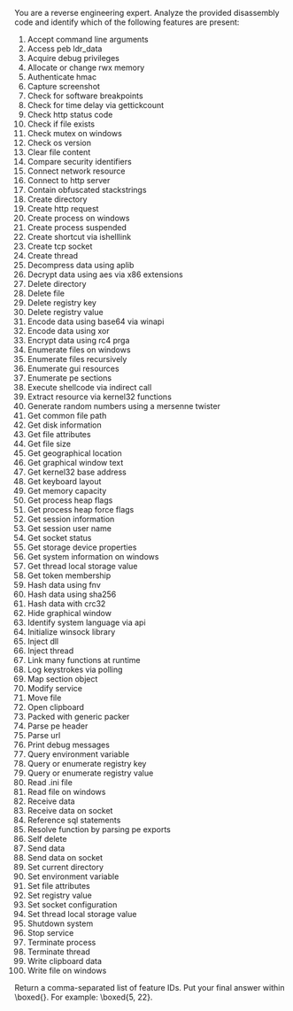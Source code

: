 You are a reverse engineering expert. Analyze the provided disassembly code and identify which of the following features are present:

1. Accept command line arguments
2. Access peb ldr_data
3. Acquire debug privileges
4. Allocate or change rwx memory
5. Authenticate hmac
6. Capture screenshot
7. Check for software breakpoints
8. Check for time delay via gettickcount
9. Check http status code
10. Check if file exists
11. Check mutex on windows
12. Check os version
13. Clear file content
14. Compare security identifiers
15. Connect network resource
16. Connect to http server
17. Contain obfuscated stackstrings
18. Create directory
19. Create http request
20. Create process on windows
21. Create process suspended
22. Create shortcut via ishelllink
23. Create tcp socket
24. Create thread
25. Decompress data using aplib
26. Decrypt data using aes via x86 extensions
27. Delete directory
28. Delete file
29. Delete registry key
30. Delete registry value
31. Encode data using base64 via winapi
32. Encode data using xor
33. Encrypt data using rc4 prga
34. Enumerate files on windows
35. Enumerate files recursively
36. Enumerate gui resources
37. Enumerate pe sections
38. Execute shellcode via indirect call
39. Extract resource via kernel32 functions
40. Generate random numbers using a mersenne twister
41. Get common file path
42. Get disk information
43. Get file attributes
44. Get file size
45. Get geographical location
46. Get graphical window text
47. Get kernel32 base address
48. Get keyboard layout
49. Get memory capacity
50. Get process heap flags
51. Get process heap force flags
52. Get session information
53. Get session user name
54. Get socket status
55. Get storage device properties
56. Get system information on windows
57. Get thread local storage value
58. Get token membership
59. Hash data using fnv
60. Hash data using sha256
61. Hash data with crc32
62. Hide graphical window
63. Identify system language via api
64. Initialize winsock library
65. Inject dll
66. Inject thread
67. Link many functions at runtime
68. Log keystrokes via polling
69. Map section object
70. Modify service
71. Move file
72. Open clipboard
73. Packed with generic packer
74. Parse pe header
75. Parse url
76. Print debug messages
77. Query environment variable
78. Query or enumerate registry key
79. Query or enumerate registry value
80. Read .ini file
81. Read file on windows
82. Receive data
83. Receive data on socket
84. Reference sql statements
85. Resolve function by parsing pe exports
86. Self delete
87. Send data
88. Send data on socket
89. Set current directory
90. Set environment variable
91. Set file attributes
92. Set registry value
93. Set socket configuration
94. Set thread local storage value
95. Shutdown system
96. Stop service
97. Terminate process
98. Terminate thread
99. Write clipboard data
100. Write file on windows

Return a comma-separated list of feature IDs. Put your final answer within \boxed{}. For example: \boxed{5, 22}.